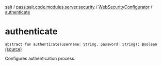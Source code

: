[salt](../../index.md) / [pass.salt.code.modules.server.security](../index.md) / [WebSecurityConfigurator](index.md) / [authenticate](./authenticate.md)

# authenticate

`abstract fun authenticate(username: `[`String`](https://kotlinlang.org/api/latest/jvm/stdlib/kotlin/-string/index.html)`, password: `[`String`](https://kotlinlang.org/api/latest/jvm/stdlib/kotlin/-string/index.html)`): `[`Boolean`](https://kotlinlang.org/api/latest/jvm/stdlib/kotlin/-boolean/index.html) [(source)](https://github.com/kurbaniec-tgm/salt/tree/master/code/modules/server/security/WebSecurityConfig.kt#L40)

Configures authentication process.

